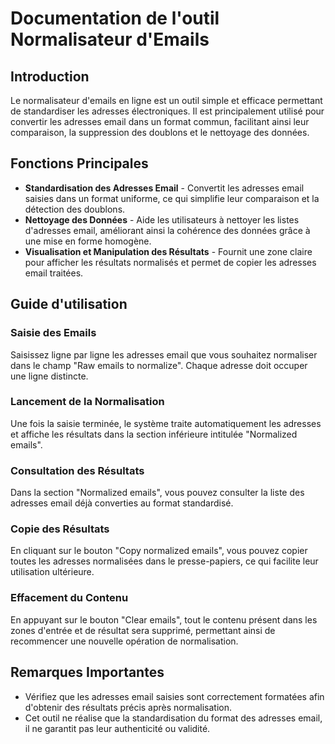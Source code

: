 # Documentation de l'outil Normalisateur d'Emails

## Introduction

Le normalisateur d'emails en ligne est un outil simple et efficace permettant de standardiser les adresses électroniques. Il est principalement utilisé pour convertir les adresses email dans un format commun, facilitant ainsi leur comparaison, la suppression des doublons et le nettoyage des données.

## Fonctions Principales

- **Standardisation des Adresses Email** - Convertit les adresses email saisies dans un format uniforme, ce qui simplifie leur comparaison et la détection des doublons.
- **Nettoyage des Données** - Aide les utilisateurs à nettoyer les listes d'adresses email, améliorant ainsi la cohérence des données grâce à une mise en forme homogène.
- **Visualisation et Manipulation des Résultats** - Fournit une zone claire pour afficher les résultats normalisés et permet de copier les adresses email traitées.

## Guide d'utilisation

### Saisie des Emails

Saisissez ligne par ligne les adresses email que vous souhaitez normaliser dans le champ "Raw emails to normalize". Chaque adresse doit occuper une ligne distincte.

### Lancement de la Normalisation

Une fois la saisie terminée, le système traite automatiquement les adresses et affiche les résultats dans la section inférieure intitulée "Normalized emails".

### Consultation des Résultats

Dans la section "Normalized emails", vous pouvez consulter la liste des adresses email déjà converties au format standardisé.

### Copie des Résultats

En cliquant sur le bouton "Copy normalized emails", vous pouvez copier toutes les adresses normalisées dans le presse-papiers, ce qui facilite leur utilisation ultérieure.

### Effacement du Contenu

En appuyant sur le bouton "Clear emails", tout le contenu présent dans les zones d'entrée et de résultat sera supprimé, permettant ainsi de recommencer une nouvelle opération de normalisation.

## Remarques Importantes

- Vérifiez que les adresses email saisies sont correctement formatées afin d'obtenir des résultats précis après normalisation.
- Cet outil ne réalise que la standardisation du format des adresses email, il ne garantit pas leur authenticité ou validité.